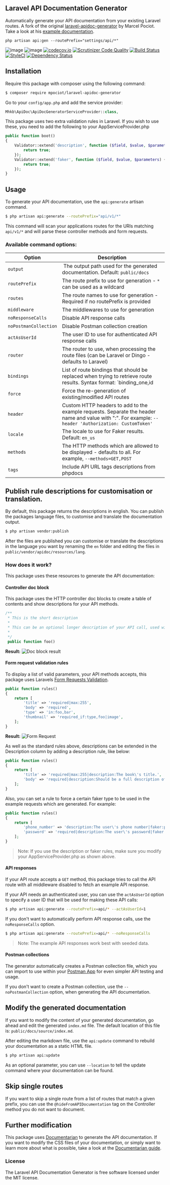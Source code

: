 ## Laravel API Documentation Generator

Automatically generate your API documentation from your existing Laravel routes. A fork of the original [laravel-apidoc-generator](https://github.com/mpociot/laravel-apidoc-generator/) by Marcel Pociot. Take a look at his [example documentation](http://marcelpociot.com/whiteboard/).

`php artisan api:gen --routePrefix="settings/api/*"`

![image](http://img.shields.io/packagist/v/mpociot/laravel-apidoc-generator.svg?style=flat)
![image](http://img.shields.io/packagist/l/mpociot/laravel-apidoc-generator.svg?style=flat)
[![codecov.io](https://codecov.io/github/mpociot/laravel-apidoc-generator/coverage.svg?branch=master)](https://codecov.io/github/mpociot/laravel-apidoc-generator?branch=master)
[![Scrutinizer Code Quality](https://scrutinizer-ci.com/g/mpociot/laravel-apidoc-generator/badges/quality-score.png?b=master)](https://scrutinizer-ci.com/g/mpociot/laravel-apidoc-generator/?branch=master)
[![Build Status](https://travis-ci.org/mpociot/laravel-apidoc-generator.svg?branch=master)](https://travis-ci.org/mpociot/laravel-apidoc-generator)
[![StyleCI](https://styleci.io/repos/57999295/shield)](https://styleci.io/repos/57999295)
[![Dependency Status](https://www.versioneye.com/php/mpociot:laravel-apidoc-generator/dev-master/badge?style=flat)](https://www.versioneye.com/php/mpociot:laravel-apidoc-generator/dev-master)


## Installation

Require this package with composer using the following command:

```sh
$ composer require mpociot/laravel-apidoc-generator
```
Go to your `config/app.php` and add the service provider:

```php
Mhkb\ApiDoc\ApiDocGeneratorServiceProvider::class,
```
This package uses two extra validation rules in Laravel. If you wish to use these, you need to add the following to your AppServiceProvider.php

```php
public function boot()
{
    Validator::extend('description', function ($field, $value, $parameters) {
        return true;
    });
    Validator::extend('faker', function ($field, $value, $parameters) {
        return true;
    });
}
```

## Usage

To generate your API documentation, use the `api:generate` artisan command.

```sh
$ php artisan api:generate --routePrefix="api/v1/*"
```

This command will scan your applications routes for the URIs matching `api/v1/*` and will parse these controller methods and form requests.

### Available command options:

Option | Description
--------- | -------
`output` | The output path used for the generated documentation. Default: `public/docs`
`routePrefix` | The route prefix to use for generation - `*` can be used as a wildcard
`routes` | The route names to use for generation - Required if no routePrefix is provided
`middleware` | The middlewares to use for generation
`noResponseCalls` | Disable API response calls
`noPostmanCollection` | Disable Postman collection creation
`actAsUserId` | The user ID to use for authenticated API response calls
`router` | The router to use, when processing the route files (can be Laravel or Dingo - defaults to Laravel)
`bindings` | List of route bindings that should be replaced when trying to retrieve route results. Syntax format: `binding_one,id|binding_two,id`
`force` | Force the re-generation of existing/modified API routes
`header` | Custom HTTP headers to add to the example requests. Separate the header name and value with ":". For example: `--header 'Authorization: CustomToken'`
`locale` | The locale to use for Faker results. Default: `en_us`
`methods` | The HTTP methods which are allowed to be displayed - defaults to all. For example, `--methods=GET,POST`
`tags` | Include API URL tags descriptions from phpdocs

## Publish rule descriptions for customisation or translation.

 By default, this package returns the descriptions in english. You can publish the packages language files, to customise and translate the documentation output.

 ```sh
 $ php artisan vendor:publish
 ```

 After the files are published you can customise or translate the descriptions in the language you want by renaming the `en` folder and editing the files in `public/vendor/apidoc/resources/lang`.


### How does it work?

This package uses these resources to generate the API documentation:

#### Controller doc block

This package uses the HTTP controller doc blocks to create a table of contents and show descriptions for your API methods.

```php
/**
 * This is the short description
 *
 * This can be an optional longer description of your API call, used within the documentation.
 *
 */
 public function foo()
```

**Result:** ![Doc block result](http://marcelpociot.com/documentarian/doc_block.png)

#### Form request validation rules

To display a list of valid parameters, your API methods accepts, this package uses Laravels [Form Requests Validation](https://laravel.com/docs/5.2/validation#form-request-validation).


```php
public function rules()
{
    return [
        'title' => 'required|max:255',
        'body' => 'required',
        'type' => 'in:foo,bar',
        'thumbnail' => 'required_if:type,foo|image',
    ];
}
```

**Result:** ![Form Request](http://marcelpociot.com/documentarian/form_request.png)

As well as the standard rules above, descriptions can be extended in the Description column by adding a description rule, like below:

```php
public function rules()
{
    return [
        'title' => 'required|max:255|description:The book\'s title.',
        'body' => 'required|description:Should be a full description of the book.',
    ];
}
```

Also, you can set a rule to force a certain faker type to be used in the example requests which are generated. For example:

```php
public function rules()
{
    return [
        'phone_number' => 'description:The user\'s phone number|faker:phoneNumber',
        'password' => 'required|description:The user\'s password|faker:password',
    ];
}
```

> Note: If you use the description or faker rules, make sure you modify your AppServiceProvider.php as shown above.


#### API responses

If your API route accepts a `GET` method, this package tries to call the API route with all middleware disabled to fetch an example API response. 

If your API needs an authenticated user, you can use the `actAsUserId` option to specify a user ID that will be used for making these API calls:

```sh
$ php artisan api:generate --routePrefix=api/* --actAsUserId=1
```

If you don't want to automatically perform API response calls, use the `noResponseCalls` option.

```sh
$ php artisan api:generate --routePrefix=api/* --noResponseCalls
```

> Note: The example API responses work best with seeded data.

#### Postman collections

The generator automatically creates a Postman collection file, which you can import to use within your [Postman App](https://www.getpostman.com/apps) for even simpler API testing and usage.

If you don't want to create a Postman collection, use the `--noPostmanCollection` option, when generating the API documentation.

## Modify the generated documentation

If you want to modify the content of your generated documentation, go ahead and edit the generated `index.md` file.
The default location of this file is: `public/docs/source/index.md`.
 
After editing the markdown file, use the `api:update` command to rebuild your documentation as a static HTML file.

```sh
$ php artisan api:update
```

As an optional parameter, you can use `--location` to tell the update command where your documentation can be found.

## Skip single routes

If you want to skip a single route from a list of routes that match a given prefix, you can use the `@hideFromAPIDocumentation` tag on the Controller method you do not want to document.

## Further modification

This package uses [Documentarian](https://github.com/mpociot/documentarian) to generate the API documentation. If you want to modify the CSS files of your documentation, or simply want to learn more about what is possible, take a look at the [Documentarian guide](http://marcelpociot.com/documentarian/installation).

### License

The Laravel API Documentation Generator is free software licensed under the MIT license.
